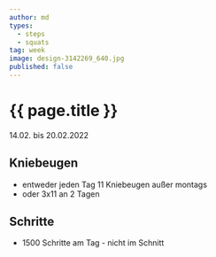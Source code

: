 ```yaml
---
author: md
types:
  - steps
  - squats
tag: week
image: design-3142269_640.jpg
published: false
---
```

# {{ page.title }}
14.02. bis 20.02.2022

## Kniebeugen
- entweder jeden Tag 11 Kniebeugen außer montags
- oder 3x11 an 2 Tagen

## Schritte
- 1500 Schritte am Tag - nicht im Schnitt
